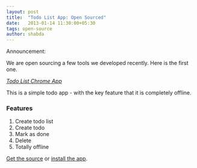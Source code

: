 ```yaml
---
layout: post
title:  "Todo List App: Open Sourced"
date:   2013-01-14 11:30:00+05:30
tags: open-source
author: shabda
---
```

Announcement:

We are open sourcing a few tools we developed recently. Here is the first one.

*[Todo List Chrome App](https://github.com/agiliq/to-do-list-chrome-app)*

This is a simple todo app - with the key feature that it is completely offline.

### Features
1. Create todo list
2. Create todo
3. Mark as done
4. Delete
5. Totally offline

[Get the source](https://github.com/agiliq/to-do-list-chrome-app) or [install the app](https://chrome.google.com/webstore/detail/to-do-list/pmpdkgedikcgfpjbcafckjabeeialdel).

